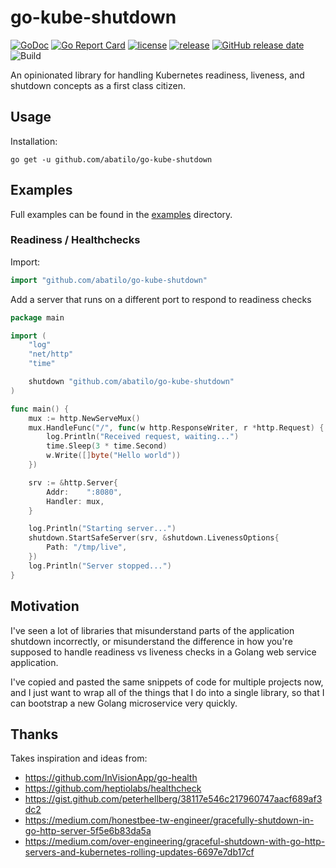 # go-kube-shutdown
[![GoDoc](https://godoc.org/github.com/abatilo/go-kube-shutdown?status.svg)](http://godoc.org/github.com/abatilo/go-kube-shutdown)
[![Go Report Card](https://goreportcard.com/badge/github.com/abatilo/go-kube-shutdown)](https://goreportcard.com/report/github.com/abatilo/go-kube-shutdown)
[![license](https://img.shields.io/github/license/abatilo/go-kube-shutdown.svg)](https://github.com/abatilo/go-kube-shutdown/blob/master/LICENSE)
[![release](https://img.shields.io/github/release/abatilo/go-kube-shutdown.svg)](https://github.com/abatilo/go-kube-shutdown/releases/latest)
[![GitHub release date](https://img.shields.io/github/release-date/abatilo/go-kube-shutdown.svg)](https://github.com/abatilo/go-kube-shutdown/releases)
![Build](https://github.com/abatilo/go-kube-shutdown/workflows/.github/workflows/build.yml/badge.svg)

An opinionated library for handling Kubernetes readiness, liveness, and
shutdown concepts as a first class citizen.

## Usage
Installation:
```
go get -u github.com/abatilo/go-kube-shutdown
```

## Examples
Full examples can be found in the [examples](./examples/) directory.

### Readiness / Healthchecks
Import:
```go
import "github.com/abatilo/go-kube-shutdown"
```

Add a server that runs on a different port to respond to readiness checks
```go
package main

import (
	"log"
	"net/http"
	"time"

	shutdown "github.com/abatilo/go-kube-shutdown"
)

func main() {
	mux := http.NewServeMux()
	mux.HandleFunc("/", func(w http.ResponseWriter, r *http.Request) {
		log.Println("Received request, waiting...")
		time.Sleep(3 * time.Second)
		w.Write([]byte("Hello world"))
	})

	srv := &http.Server{
		Addr:    ":8080",
		Handler: mux,
	}

	log.Println("Starting server...")
	shutdown.StartSafeServer(srv, &shutdown.LivenessOptions{
		Path: "/tmp/live",
	})
	log.Println("Server stopped...")
}
```

## Motivation
I've seen a lot of libraries that misunderstand parts of the application
shutdown incorrectly, or misunderstand the difference in how you're supposed to
handle readiness vs liveness checks in a Golang web service application.

I've copied and pasted the same snippets of code for multiple projects now, and
I just want to wrap all of the things that I do into a single library, so that
I can bootstrap a new Golang microservice very quickly.

## Thanks
Takes inspiration and ideas from:
* https://github.com/InVisionApp/go-health
* https://github.com/heptiolabs/healthcheck
* https://gist.github.com/peterhellberg/38117e546c217960747aacf689af3dc2
* https://medium.com/honestbee-tw-engineer/gracefully-shutdown-in-go-http-server-5f5e6b83da5a
* https://medium.com/over-engineering/graceful-shutdown-with-go-http-servers-and-kubernetes-rolling-updates-6697e7db17cf

